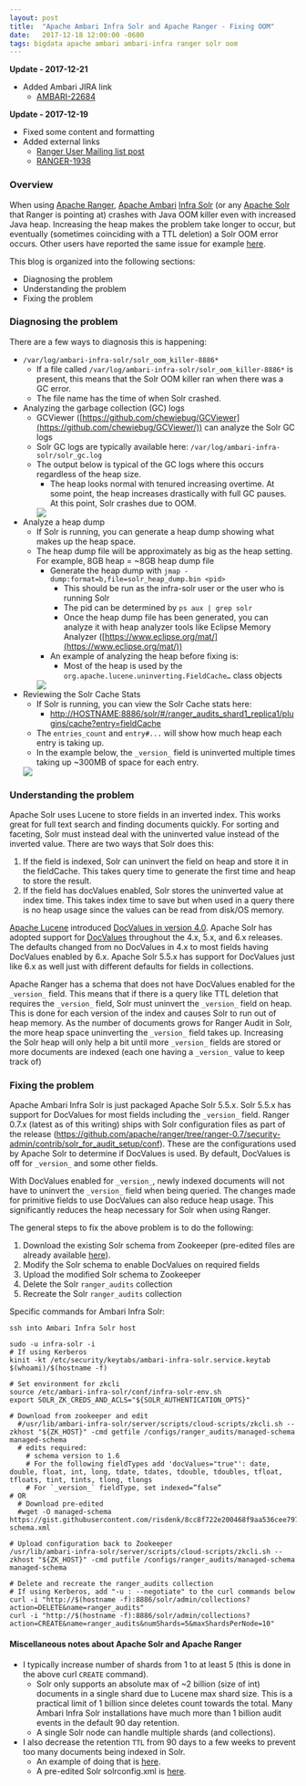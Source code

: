 ```yaml
---
layout: post
title:  "Apache Ambari Infra Solr and Apache Ranger - Fixing OOM"
date:   2017-12-18 12:00:00 -0600
tags: bigdata apache ambari ambari-infra ranger solr oom
---
```

**Update - 2017-12-21**
* Added Ambari JIRA link
    * [AMBARI-22684](https://issues.apache.org/jira/browse/AMBARI-22684)

**Update - 2017-12-19**
* Fixed some content and formatting
* Added external links
    * [Ranger User Mailing list post](https://mail-archives.apache.org/mod_mbox/ranger-user/201712.mbox/%3CCAJU9nmjAZSuHdujNtOUbsAgtf4qG7YiJ46CnCceFbcUAyZmJWw%40mail.gmail.com%3E)
    * [RANGER-1938](https://issues.apache.org/jira/browse/RANGER-1938)

### Overview
When using [Apache Ranger](https://ranger.apache.org/), [Apache Ambari](https://ambari.apache.org/) [Infra Solr](https://community.hortonworks.com/questions/74847/what-is-difference-between-ambari-infra-and-solr.html) (or any [Apache Solr](https://lucene.apache.org/solr/) that Ranger is pointing at) crashes with Java OOM killer even with increased Java heap. Increasing the heap makes the problem take longer to occur, but eventually (sometimes coinciding with a TTL deletion) a Solr OOM error occurs. Other users have reported the same issue for example [here](https://community.hortonworks.com/questions/148216/solr-jvm-heap-recommendation.html).

This blog is organized into the following sections:

* Diagnosing the problem
* Understanding the problem
* Fixing the problem

### Diagnosing the problem
There are a few ways to diagnosis this is happening:

* `/var/log/ambari-infra-solr/solr_oom_killer-8886*`
    * If a file called `/var/log/ambari-infra-solr/solr_oom_killer-8886*` is present, this means that the Solr OOM killer ran when there was a GC error.
    * The file name has the time of when Solr crashed.
* Analyzing the garbage collection (GC) logs
    * GCViewer ([https://github.com/chewiebug/GCViewer](https://github.com/chewiebug/GCViewer/)) can analyze the Solr GC logs
    * Solr GC logs are typically available here: `/var/log/ambari-infra-solr/solr_gc.log`
    * The output below is typical of the GC logs where this occurs regardless of the heap size.
        * The heap looks normal with tenured increasing overtime. At some point, the heap increases drastically with full GC pauses. At this point, Solr crashes due to OOM.
        <img src="/images/posts/2017-12-18/gcviewer_solr_ranger_audit.png" />
* Analyze a heap dump
    * If Solr is running, you can generate a heap dump showing what makes up the heap space.
    * The heap dump file will be approximately as big as the heap setting. For example, 8GB heap = ~8GB heap dump file
        * Generate the heap dump with `jmap -dump:format=b,file=solr_heap_dump.bin <pid>`
            * This should be run as the infra-solr user or the user who is running Solr
            * The pid can be determined by `ps aux | grep solr`
            * Once the heap dump file has been generated, you can analyze it with heap analyzer tools like Eclipse Memory Analyzer ([https://www.eclipse.org/mat/](https://www.eclipse.org/mat/))
        * An example of analyzing the heap before fixing is:
            * Most of the heap is used by the `org.apache.lucene.uninverting.FieldCache…` class objects
        <img src="/images/posts/2017-12-18/heap_objects_solr_ranger_audit.png" />
* Reviewing the Solr Cache Stats
    * If Solr is running, you can view the Solr Cache stats here:
        * [http://HOSTNAME:8886/solr/#/ranger_audits_shard1_replica1/plugins/cache?entry=fieldCache](http://HOSTNAME:8886/solr/#/ranger_audits_shard1_replica1/plugins/cache?entry=fieldCache)
    * The `entries_count` and `entry#...` will show how much heap each entry is taking up.
    * In the example below, the `_version_` field is uninverted multiple times taking up ~300MB of space for each entry.
    <img src="/images/posts/2017-12-18/solr_ui_cache_solr_ranger_audit.png" />

### Understanding the problem
Apache Solr uses Lucene to store fields in an inverted index. This works great for full text search and finding documents quickly. For sorting and faceting, Solr must instead deal with the uninverted value instead of the inverted value. There are two ways that Solr does this:

1. If the field is indexed, Solr can uninvert the field on heap and store it in the fieldCache. This takes query time to generate the first time and heap to store the result.
2. If the field has docValues enabled, Solr stores the uninverted value at index time. This takes index time to save but when used in a query there is no heap usage since the values can be read from disk/OS memory.

[Apache Lucene](https://lucene.apache.org/) introduced [DocValues in version 4.0](https://lucene.apache.org/core/4_0_0/core/org/apache/lucene/index/DocValues.html). Apache Solr has adopted support for [DocValues](https://lucene.apache.org/solr/guide/6_6/docvalues.html) throughout the 4.x, 5.x, and 6.x releases. The defaults changed from no DocValues in 4.x to most fields having DocValues enabled by 6.x. Apache Solr 5.5.x has support for DocValues just like 6.x as well just with different defaults for fields in collections.

Apache Ranger has a schema that does not have DocValues enabled for the `_version_` field. This means that if there is a query like TTL deletion that requires the `_version_` field, Solr must uninvert the `_version_` field on heap. This is done for each version of the index and causes Solr to run out of heap memory. As the number of documents grows for Ranger Audit in Solr, the more heap space uninverting the `_version_` field takes up. Increasing the Solr heap will only help a bit until more `_version_` fields are stored or more documents are indexed (each one having a `_version_` value to keep track of)

### Fixing the problem
Apache Ambari Infra Solr is just packaged Apache Solr 5.5.x. Solr 5.5.x has support for DocValues for most fields including the `_version_` field. Ranger 0.7.x (latest as of this writing) ships with Solr configuration files as part of the release (https://github.com/apache/ranger/tree/ranger-0.7/security-admin/contrib/solr_for_audit_setup/conf). These are the configurations used by Apache Solr to determine if DocValues is used. By default, DocValues is off for `_version_` and some other fields.

With DocValues enabled for `_version_`, newly indexed documents will not have to uninvert the `_version_` field when being queried. The changes made for primitive fields to use DocValues can also reduce heap usage. This significantly reduces the heap necessary for Solr when using Ranger.

The general steps to fix the above problem is to do the following:

1. Download the existing Solr schema from Zookeeper (pre-edited files are already available [here](https://gist.github.com/risdenk/8cc8f722e200468f9aa536cee7979d06)).
2. Modify the Solr schema to enable DocValues on required fields
3. Upload the modified Solr schema to Zookeeper
4. Delete the Solr `ranger_audits` collection
5. Recreate the Solr `ranger_audits` collection

Specific commands for Ambari Infra Solr:
```
ssh into Ambari Infra Solr host

sudo -u infra-solr -i
# If using Kerberos
kinit -kt /etc/security/keytabs/ambari-infra-solr.service.keytab $(whoami)/$(hostname -f)

# Set environment for zkcli
source /etc/ambari-infra-solr/conf/infra-solr-env.sh
export SOLR_ZK_CREDS_AND_ACLS="${SOLR_AUTHENTICATION_OPTS}"

# Download from zookeeper and edit
  #/usr/lib/ambari-infra-solr/server/scripts/cloud-scripts/zkcli.sh --zkhost "${ZK_HOST}" -cmd getfile /configs/ranger_audits/managed-schema managed-schema
  # edits required:
    # schema version to 1.6
    # For the following fieldTypes add 'docValues="true"': date, double, float, int, long, tdate, tdates, tdouble, tdoubles, tfloat, tfloats, tint, tints, tlong, tlongs
    # For `_version_` fieldType, set indexed=”false” 
# OR
  # Download pre-edited
  #wget -O managed-schema https://gist.githubusercontent.com/risdenk/8cc8f722e200468f9aa536cee7979d06/raw/aa61053847b84e40c3bae8adf806e68b5a1408d3/managed-schema.xml

# Upload configuration back to Zookeeper
/usr/lib/ambari-infra-solr/server/scripts/cloud-scripts/zkcli.sh --zkhost "${ZK_HOST}" -cmd putfile /configs/ranger_audits/managed-schema managed-schema

# Delete and recreate the ranger_audits collection
# If using Kerberos, add "-u : --negotiate" to the curl commands below
curl -i "http://$(hostname -f):8886/solr/admin/collections?action=DELETE&name=ranger_audits"
curl -i "http://$(hostname -f):8886/solr/admin/collections?action=CREATE&name=ranger_audits&numShards=5&maxShardsPerNode=10"
```

#### Miscellaneous notes about Apache Solr and Apache Ranger
* I typically increase number of shards from 1 to at least 5 (this is done in the above curl `CREATE` command).
    * Solr only supports an absolute max of ~2 billion (size of int) documents in a single shard due to Lucene max shard size. This is a practical limit of 1 billion since deletes count towards the total. Many Ambari Infra Solr installations have much more than 1 billion audit events in the default 90 day retention.
    * A single Solr node can handle multiple shards (and collections).
* I also decrease the retention `TTL` from 90 days to a few weeks to prevent too many documents being indexed in Solr.
    * An example of doing that is [here](https://community.hortonworks.com/articles/63853/solr-ttl-auto-purging-solr-documents-ranger-audits.html).
    * A pre-edited Solr solrconfig.xml is [here](https://gist.githubusercontent.com/risdenk/8cc8f722e200468f9aa536cee7979d06/raw/aa61053847b84e40c3bae8adf806e68b5a1408d3/solrconfig.xml).

